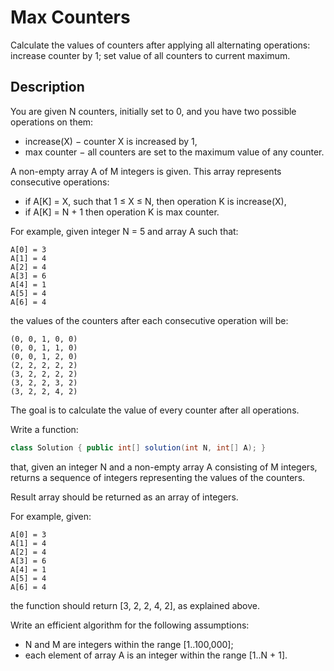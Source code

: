 # Max Counters
Calculate the values of counters after applying all alternating operations: increase counter by 1; set value of all counters to current maximum.

## Description
You are given N counters, initially set to 0, and you have two possible operations on them:

- increase(X) − counter X is increased by 1, 
- max counter − all counters are set to the maximum value of any counter.

A non-empty array A of M integers is given. This array represents consecutive operations:
- if A[K] = X, such that 1 ≤ X ≤ N, then operation K is increase(X), 
- if A[K] = N + 1 then operation K is max counter.

For example, given integer N = 5 and array A such that:

    A[0] = 3
    A[1] = 4
    A[2] = 4
    A[3] = 6
    A[4] = 1
    A[5] = 4
    A[6] = 4

the values of the counters after each consecutive operation will be:

    (0, 0, 1, 0, 0)
    (0, 0, 1, 1, 0)
    (0, 0, 1, 2, 0)
    (2, 2, 2, 2, 2)
    (3, 2, 2, 2, 2)
    (3, 2, 2, 3, 2)
    (3, 2, 2, 4, 2)

The goal is to calculate the value of every counter after all operations.

Write a function:

```java
class Solution { public int[] solution(int N, int[] A); }
```

that, given an integer N and a non-empty array A consisting of M integers, returns a sequence of integers representing the values of the counters.

Result array should be returned as an array of integers.

For example, given:

    A[0] = 3
    A[1] = 4
    A[2] = 4
    A[3] = 6
    A[4] = 1
    A[5] = 4
    A[6] = 4
the function should return [3, 2, 2, 4, 2], as explained above.

Write an efficient algorithm for the following assumptions:
- N and M are integers within the range [1..100,000]; 
- each element of array A is an integer within the range [1..N + 1].